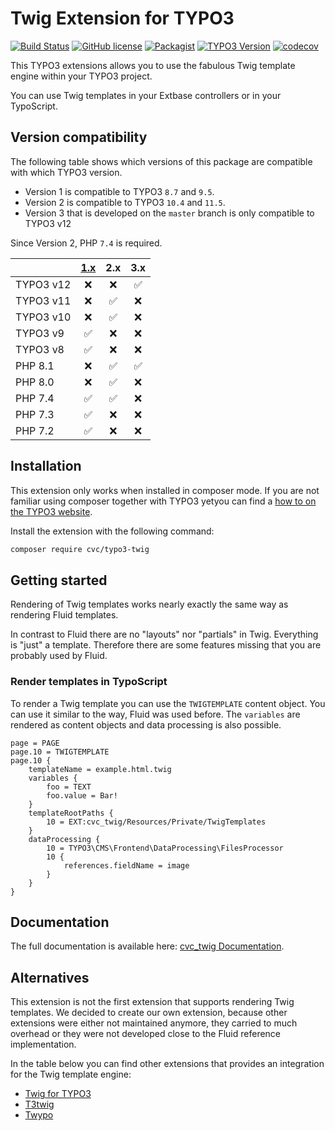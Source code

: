 # Twig Extension for TYPO3

[![Build Status](https://travis-ci.org/cvc-digital/typo3-twig.svg?branch=master)](https://travis-ci.org/cvc-digital/typo3-twig)
[![GitHub license](https://img.shields.io/github/license/cvc-digital/typo3-twig.svg)](https://github.com/cvc-digital/typo3-twig/blob/master/LICENSE)
[![Packagist](https://img.shields.io/packagist/v/cvc/typo3-twig.svg)](https://packagist.org/packages/cvc/typo3-twig)
[![TYPO3 Version](https://img.shields.io/badge/TYPO3-%5E10.3-orange.svg)](https://extensions.typo3.org/extension/cvc_twig/)
[![codecov](https://codecov.io/gh/cvc-digital/typo3-twig/branch/master/graph/badge.svg)](https://codecov.io/gh/cvc-digital/typo3-twig)

This TYPO3 extensions allows you to use the fabulous Twig template engine within your TYPO3 project.

You can use Twig templates in your Extbase controllers or in your TypoScript.

## Version compatibility

The following table shows which versions of this package are compatible with which TYPO3 version.

* Version 1 is compatible to TYPO3 `8.7` and `9.5`.
* Version 2 is compatible to TYPO3 `10.4` and `11.5`.
* Version 3 that is developed on the `master` branch is only compatible to TYPO3 v12

Since Version 2, PHP `7.4` is required.

|           | [1.x](https://github.com/cvc-digital/typo3-twig/tree/1.x) |   2.x   |   3.x    |
|-----------|:---------------------------------------------------------:|:-------:|:--------:|
| TYPO3 v12 |                             ❌                             |    ❌    |    ✅    |
| TYPO3 v11 |                             ❌                             |    ✅    |    ❌    |
| TYPO3 v10 |                             ❌                             |    ✅    |    ❌    |
| TYPO3 v9  |                             ✅                             |    ❌    |    ❌    |
| TYPO3 v8  |                             ✅                             |    ❌    |    ❌    |
| PHP 8.1   |                             ❌                             |    ✅    |    ✅    |
| PHP 8.0   |                             ❌                             |    ✅    |    ❌    |
| PHP 7.4   |                             ✅                             |    ✅    |    ❌    |
| PHP 7.3   |                             ✅                             |    ❌    |    ❌    |
| PHP 7.2   |                             ✅                             |    ❌    |    ❌    |

## Installation

This extension only works when installed in composer mode. If you are not familiar using composer together with TYPO3
yetyou can find a [how to on the TYPO3 website](https://composer.typo3.org/).

Install the extension with the following command:

```bash
composer require cvc/typo3-twig
```

## Getting started

Rendering of Twig templates works nearly exactly the same way as rendering Fluid templates.

In contrast to Fluid there are no "layouts" nor "partials" in Twig. Everything is "just" a template. Therefore there
are some features missing that you are probably used by Fluid.

### Render templates in TypoScript

To render a Twig template you can use the `TWIGTEMPLATE` content object.
You can use it similar to the way, Fluid was used before.
The `variables` are rendered as content objects and data processing is also possible.

```typo3_typoscript
page = PAGE
page.10 = TWIGTEMPLATE
page.10 {
    templateName = example.html.twig
    variables {
        foo = TEXT
        foo.value = Bar!
    }
    templateRootPaths {
        10 = EXT:cvc_twig/Resources/Private/TwigTemplates
    }
    dataProcessing {
        10 = TYPO3\CMS\Frontend\DataProcessing\FilesProcessor
        10 {
            references.fieldName = image
        }
    }
}
```

## Documentation

The full documentation is available here: [cvc_twig Documentation](https://docs.typo3.org/p/cvc/typo3-twig/master/en-us/).

## Alternatives

This extension is not the first extension that supports rendering Twig templates. We decided to create our own
extension, because other extensions were either not maintained anymore, they carried to much overhead or they were not
developed close to the Fluid reference implementation.

In the table below you can find other extensions that provides an integration for the Twig template engine:

* [Twig for TYPO3](https://extensions.typo3.org/extension/twig_for_typo3/)
* [T3twig](https://extensions.typo3.org/extension/t3twig/)
* [Twypo](https://extensions.typo3.org/extension/twypo/)

